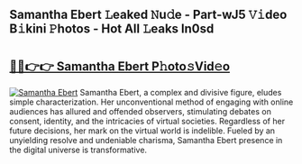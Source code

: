 ## Samantha Ebert 𝙻eaked 𝙽u𝚍e - Part-wJ5 𝚅𝚒deo B𝚒kini 𝙿hotos - Hot All 𝙻eaks ln0sd

# <h2><a href="http://ld1rg6q.urlbe.top/?page=Samantha+Ebert">🔗🔗👉👉 Samantha Ebert P𝚑oto𝚜Vid𝚎o</a></h2>

[![Samantha Ebert](https://i.imgur.com/eBuTRDB.gif)](http://ld1rg6q.urlbe.top/?page=Samantha+Ebert)
Samantha Ebert, a complex and divisive figure, eludes simple characterization. Her unconventional method of engaging with online audiences has allured and offended observers, stimulating debates on consent, identity, and the intricacies of virtual societies. Regardless of her future decisions, her mark on the virtual world is indelible. Fueled by an unyielding resolve and undeniable charisma, Samantha Ebert presence in the digital universe is transformative.
